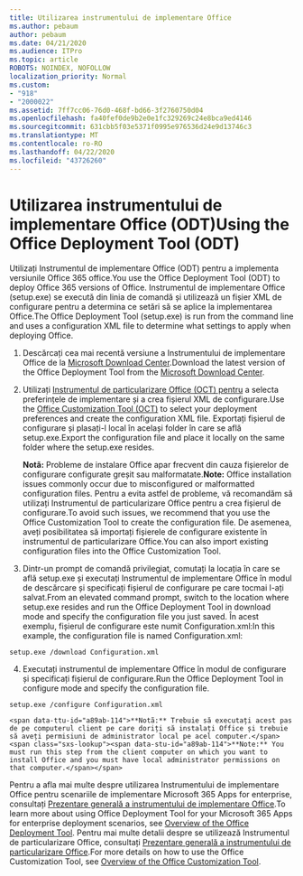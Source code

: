 ```yaml
---
title: Utilizarea instrumentului de implementare Office
ms.author: pebaum
author: pebaum
ms.date: 04/21/2020
ms.audience: ITPro
ms.topic: article
ROBOTS: NOINDEX, NOFOLLOW
localization_priority: Normal
ms.custom:
- "918"
- "2000022"
ms.assetid: 7ff7cc06-76d0-468f-bd66-3f2760750d04
ms.openlocfilehash: fa40fef0de9b2e0e1fc329269c24e8bca9ed4146
ms.sourcegitcommit: 631cbb5f03e5371f0995e976536d24e9d13746c3
ms.translationtype: MT
ms.contentlocale: ro-RO
ms.lasthandoff: 04/22/2020
ms.locfileid: "43726260"
---
```

# <a name="using-the-office-deployment-tool-odt"></a><span data-ttu-id="a89ab-102">Utilizarea instrumentului de implementare Office (ODT)</span><span class="sxs-lookup"><span data-stu-id="a89ab-102">Using the Office Deployment Tool (ODT)</span></span>

<span data-ttu-id="a89ab-103">Utilizați Instrumentul de implementare Office (ODT) pentru a implementa versiunile Office 365 office.</span><span class="sxs-lookup"><span data-stu-id="a89ab-103">You use the Office Deployment Tool (ODT) to deploy Office 365 versions of Office.</span></span> <span data-ttu-id="a89ab-104">Instrumentul de implementare Office (setup.exe) se execută din linia de comandă și utilizează un fișier XML de configurare pentru a determina ce setări să se aplice la implementarea Office.</span><span class="sxs-lookup"><span data-stu-id="a89ab-104">The Office Deployment Tool (setup.exe) is run from the command line and uses a configuration XML file to determine what settings to apply when deploying Office.</span></span>
  
1. <span data-ttu-id="a89ab-105">Descărcați cea mai recentă versiune a Instrumentului de implementare Office de la [Microsoft Download Center](https://go.microsoft.com/fwlink/p/?LinkID=626065).</span><span class="sxs-lookup"><span data-stu-id="a89ab-105">Download the latest version of the Office Deployment Tool from the [Microsoft Download Center](https://go.microsoft.com/fwlink/p/?LinkID=626065).</span></span>

2. <span data-ttu-id="a89ab-106">Utilizați [Instrumentul de particularizare Office (OCT) pentru](https://config.office.com) a selecta preferințele de implementare și a crea fișierul XML de configurare.</span><span class="sxs-lookup"><span data-stu-id="a89ab-106">Use the [Office Customization Tool (OCT)](https://config.office.com) to select your deployment preferences and create the configuration XML file.</span></span> <span data-ttu-id="a89ab-107">Exportați fișierul de configurare și plasați-l local în același folder în care se află setup.exe.</span><span class="sxs-lookup"><span data-stu-id="a89ab-107">Export the configuration file and place it locally on the same folder where the setup.exe resides.</span></span>

    <span data-ttu-id="a89ab-108">**Notã:** Probleme de instalare Office apar frecvent din cauza fișierelor de configurare configurate greșit sau malformatate.</span><span class="sxs-lookup"><span data-stu-id="a89ab-108">**Note:** Office installation issues commonly occur due to misconfigured or malformatted configuration files.</span></span> <span data-ttu-id="a89ab-109">Pentru a evita astfel de probleme, vă recomandăm să utilizați Instrumentul de particularizare Office pentru a crea fișierul de configurare.</span><span class="sxs-lookup"><span data-stu-id="a89ab-109">To avoid such issues, we recommend that you use the Office Customization Tool to create the configuration file.</span></span> <span data-ttu-id="a89ab-110">De asemenea, aveți posibilitatea să importați fișierele de configurare existente în instrumentul de particularizare Office.</span><span class="sxs-lookup"><span data-stu-id="a89ab-110">You can also import existing configuration files into the Office Customization Tool.</span></span>

3. <span data-ttu-id="a89ab-111">Dintr-un prompt de comandă privilegiat, comutați la locația în care se află setup.exe și executați Instrumentul de implementare Office în modul de descărcare și specificați fișierul de configurare pe care tocmai l-ați salvat.</span><span class="sxs-lookup"><span data-stu-id="a89ab-111">From an elevated command prompt, switch to the location where setup.exe resides and run the Office Deployment Tool in download mode and specify the configuration file you just saved.</span></span> <span data-ttu-id="a89ab-112">În acest exemplu, fișierul de configurare este numit Configuration.xml:</span><span class="sxs-lookup"><span data-stu-id="a89ab-112">In this example, the configuration file is named Configuration.xml:</span></span>
    
  ```
  setup.exe /download Configuration.xml  
  ```

4. <span data-ttu-id="a89ab-113">Executați instrumentul de implementare Office în modul de configurare și specificați fișierul de configurare.</span><span class="sxs-lookup"><span data-stu-id="a89ab-113">Run the Office Deployment Tool in configure mode and specify the configuration file.</span></span>
    
  ```
  setup.exe /configure Configuration.xml
  ```

    <span data-ttu-id="a89ab-114">**Notã:** Trebuie să executați acest pas de pe computerul client pe care doriți să instalați Office și trebuie să aveți permisiuni de administrator local pe acel computer.</span><span class="sxs-lookup"><span data-stu-id="a89ab-114">**Note:** You must run this step from the client computer on which you want to install Office and you must have local administrator permissions on that computer.</span></span>

<span data-ttu-id="a89ab-115">Pentru a afla mai multe despre utilizarea Instrumentului de implementare Office pentru scenariile de implementare Microsoft 365 Apps for enterprise, consultați [Prezentare generală a instrumentului de implementare Office](https://docs.microsoft.com/deployoffice/overview-of-the-office-2016-deployment-tool).</span><span class="sxs-lookup"><span data-stu-id="a89ab-115">To learn more about using Office Deployment Tool for your Microsoft 365 Apps for enterprise deployment scenarios, see [Overview of the Office Deployment Tool](https://docs.microsoft.com/deployoffice/overview-of-the-office-2016-deployment-tool).</span></span> <span data-ttu-id="a89ab-116">Pentru mai multe detalii despre se utilizează Instrumentul de particularizare Office, consultați [Prezentare generală a instrumentului de particularizare Office](https://docs.microsoft.com/DeployOffice/overview-of-the-office-customization-tool-for-click-to-run).</span><span class="sxs-lookup"><span data-stu-id="a89ab-116">For more details on how to use the Office Customization Tool, see [Overview of the Office Customization Tool](https://docs.microsoft.com/DeployOffice/overview-of-the-office-customization-tool-for-click-to-run).</span></span>
